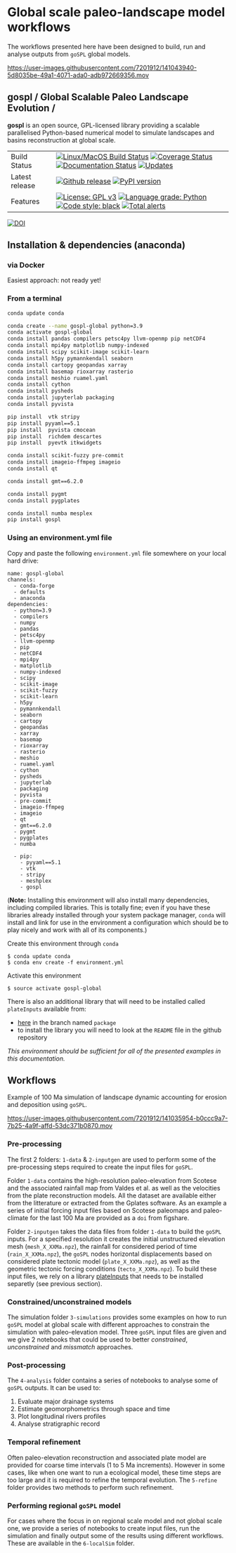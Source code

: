 # Global scale paleo-landscape model workflows

The workflows presented here have been designed to build, run and analyse outputs from `goSPL` global models.

https://user-images.githubusercontent.com/7201912/141043940-5d8035be-49a1-4071-ada0-adb972669356.mov

## gospl / Global Scalable Paleo Landscape Evolution  /

**gospl** is an open source, GPL-licensed library providing a scalable parallelised Python-based numerical model to simulate landscapes and basins reconstruction at global scale.

|    |    |
| --- | --- |
| Build Status | [![Linux/MacOS Build Status](https://travis-ci.org/Geodels/gospl.svg?branch=master)](https://travis-ci.org/Geodels/gospl) [![Coverage Status](https://coveralls.io/repos/github/Geodels/gospl/badge.svg?branch=master)](https://coveralls.io/github/Geodels/gospl?branch=master) [![Documentation Status](https://readthedocs.org/projects/gospl/badge/?version=latest)](https://gospl.readthedocs.io/en/latest/?badge=latest)  [![Updates](https://pyup.io/repos/github/Geodels/gospl/shield.svg)](https://pyup.io/repos/github/Geodels/gospl/) |
| Latest release | [![Github release](https://img.shields.io/github/release/Geodels/gospl.svg?label=tag&colorB=11ccbb)](https://github.com/Geodels/gospl/releases) [![PyPI version](https://badge.fury.io/py/gospl.svg?colorB=cc77dd)](https://pypi.org/project/gospl)  |
| Features | [![License: GPL v3](https://img.shields.io/badge/License-GPLv3-blue.svg)](https://www.gnu.org/licenses/gpl-3.0)    [![Language grade: Python](https://img.shields.io/lgtm/grade/python/g/Geodels/gospl.svg?logo=lgtm&logoWidth=18)](https://lgtm.com/projects/g/Geodels/gospl/context:python) [![Code style: black](https://img.shields.io/badge/code%20style-black-000000.svg)](https://github.com/psf/black) [![Total alerts](https://img.shields.io/lgtm/alerts/g/Geodels/gospl.svg?logo=lgtm&logoWidth=18)](https://lgtm.com/projects/g/Geodels/gospl/alerts/) |

[![DOI](https://joss.theoj.org/papers/10.21105/joss.02804/status.svg)](https://doi.org/10.21105/joss.02804)

## Installation & dependencies (anaconda)

### via Docker

Easiest approach: not ready yet!

### From a terminal

```bash
conda update conda

conda create --name gospl-global python=3.9
conda activate gospl-global
conda install pandas compilers petsc4py llvm-openmp pip netCDF4
conda install mpi4py matplotlib numpy-indexed
conda install scipy scikit-image scikit-learn
conda install h5py pymannkendall seaborn
conda install cartopy geopandas xarray
conda install basemap rioxarray rasterio
conda install meshio ruamel.yaml
conda install cython
conda install pysheds
conda install jupyterlab packaging
conda install pyvista

pip install  vtk stripy
pip install pyyaml==5.1
pip install  pyvista cmocean
pip install  richdem descartes
pip install  pyevtk itkwidgets

conda install scikit-fuzzy pre-commit
conda install imageio-ffmpeg imageio
conda install qt

conda install gmt==6.2.0

conda install pygmt
conda install pygplates

conda install numba mesplex
pip install gospl
```


### Using an environment.yml file

Copy and paste the following `environment.yml` file somewhere on your local hard drive:

    name: gospl-global
    channels:
      - conda-forge
      - defaults
      - anaconda
    dependencies:
      - python=3.9
      - compilers
      - numpy
      - pandas
      - petsc4py
      - llvm-openmp
      - pip
      - netCDF4
      - mpi4py
      - matplotlib
      - numpy-indexed
      - scipy
      - scikit-image
      - scikit-fuzzy
      - scikit-learn
      - h5py
      - pymannkendall
      - seaborn
      - cartopy
      - geopandas
      - xarray
      - basemap
      - rioxarray
      - rasterio
      - meshio
      - ruamel.yaml
      - cython
      - pysheds
      - jupyterlab
      - packaging
      - pyvista
      - pre-commit
      - imageio-ffmpeg
      - imageio
      - qt
      - gmt==6.2.0
      - pygmt
      - pygplates
      - numba

      - pip:
        - pyyaml==5.1
        - vtk
        - stripy
        - meshplex            
        - gospl


(**Note:** Installing this environment will also install many dependencies, including compiled libraries. This is totally fine; even if you have these libraries already installed through your system package manager, `conda` will install and link for use in the environment a configuration which should be to play nicely and work with all of its components.)

Create this environment through `conda`

    $ conda update conda
    $ conda env create -f environment.yml

Activate this environment

    $ source activate gospl-global

There is also an additional library that will need to be installed called `plateInputs` available from:
+ [here](https://github.com/Geodels/plateInputs.git) in the branch named `package`
+ to install the library you will need to look at the `README` file in the github repository

*This environment should be sufficient for all of the presented examples in this documentation.*

## Workflows

Example of 100 Ma simulation of landscape dynamic accounting for erosion and deposition using `goSPL`.

https://user-images.githubusercontent.com/7201912/141035954-b0ccc9a7-7b25-4a9f-affd-53dc371b0870.mov

### Pre-processing

The first 2 folders: `1-data` & `2-inputgen` are used to perform some of the pre-processing steps required to create the input files for `goSPL`.

Folder `1-data` contains the high-resolution paleo-elevation from Scotese and the associated rainfall map from Valdes et al. as well as the velocities from the plate reconstruction models. All the dataset are available either from the litterature or extracted from the Gplates software. As an example a series of initial forcing input files based on Scotese paleomaps and paleo-climate for the last 100 Ma are provided as a `doi` from figshare.

Folder `2-inputgen` takes the data files from folder `1-data` to build the `goSPL` inputs. For a specified resolution it creates the initial unstructured elevation mesh (`mesh_X_XXMa.npz`), the rainfall for considered period of time (`rain_X_XXMa.npz`), the `goSPL` nodes horizontal displacements based on considered plate tectonic model (`plate_X_XXMa.npz`), as well as the geometric tectonic forcing conditions (`tecto_X_XXMa.npz`). To build these input files, we rely on a library [plateInputs](https://github.com/Geodels/plateInputs.git) that needs to be installed separetly (see previous section).

### Constrained/unconstrained models

The simulation folder `3-simulations` provides some examples on how to run `goSPL` model at global scale with different approaches to constrain the simulation with paleo-elevation model. Three `goSPL` input files are given and we give 2 notebooks that could be used to better *constrained*, *unconstrained* and *missmatch* approaches.

### Post-processing

The `4-analysis` folder contains a series of notebooks to analyse some of `goSPL` outputs. It can be used to:

1. Evaluate major drainage systems
2. Estimate geomorphometrics through space and time
3. Plot longitudinal rivers profiles
4. Analyse stratigraphic record


### Temporal refinement

Often paleo-elevation reconstruction and associated plate model are provided for coarse time intervals (1 to 5 Ma increments). However in some cases, like when one want to run a ecological model, these time steps are too large and it is required to refine the temporal evolution. The `5-refine` folder provides two methods to perform such refinement.

### Performing regional `goSPL` model

For cases where the focus in on regional scale model and not global scale one, we provide a series of notebooks to create input files, run the simulation and finally output some of the results using different workflows. These are available in the `6-localSim` folder.
